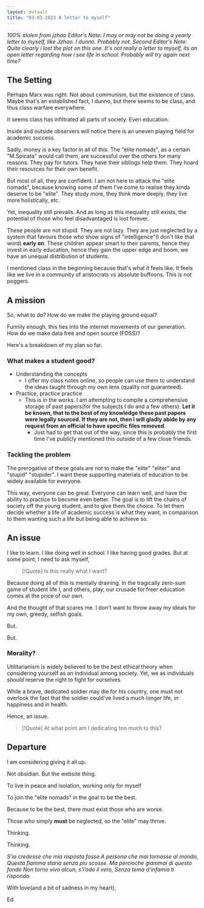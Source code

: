 ```yaml
---
layout: default
title: "03-03-2023 A letter to myself"
---
```


*100% stolen from jzhao*
*Editor's Note: I may or may not be doing a yearly letter to myself, like Jzhao. I dunno. Probably not.*
*Second Editor's Note: Quite clearly i lost the plot on this one. It's not really a letter to myself, its an open letter regarding how i see life in school. Probably will try again next time?*

## The Setting

Perhaps Marx was right. Not about communism, but the existence of class. Maybe that's an established fact, I dunno, but there seems to be class, and thus class warfare everywhere.

It seems class has infiltrated all parts of society. Even education.

Inside and outside observers will notice there is an uneven playing field for academic success. 

Sadly, money is a key factor in all of this. The "elite nomads", as a certain "M.Spicata" would call them, are successful over the others for many reasons. They pay for tutors. They have their siblings help them. They hoard their resources for their own benefit.

But most of all, they are confident. I am not here to attack the "elite nomads", because knowing some of them I've come to realise they kinda deserve to be "elite". They study more, they think more deeply, they live more holistically, etc. 

Yet, inequality still prevails. And as long as this inequality still exists, the potential of those who feel disadvantaged is lost forever.

These people are not stupid. They are not lazy. They are just neglected by a system that favours those who show signs of "intelligence"(I don't like that word) **early on**. These children appear smart to their parents, hence they invest in early education, hence they gain the upper edge and boom, we have an unequal distribution of students. 

I mentioned class in the beginning because that's what it feels like. It feels like we live in a community of aristocrats vs absolute buffoons. This is not poggers.

## A mission
So, what to do? How do we make the playing ground equal?

Funnily enough, this ties into the internet movements of our generation. How do we make data free and open source (FOSS)? 

Here's a breakdown of my plan so far.

### What makes a student good?
- Understanding the concepts
	- I offer my class notes online, so people can use them to understand the ideas taught through my own lens (quality not guaranteed).
- Practice, practice practice
	- This is in the works. I am attempting to compile a comprehensive storage of past papers(for the subjects I do and a few others). **Let it be known, that to the best of my knowledge these past papers were legally sourced. If they are not, then I will gladly abide by any request from an official to have specific files removed.** 
		- Just had to get that out of the way, since this is probably the first time I've publicly mentioned this outside of a few close friends.

### Tackling the problem
The prerogative of these goals are not to make the "elite" "eliter" and "stupid" "stupider". I want these supporting materials of education to be widely available for everyone. 

This way, everyone can be great. Everyone can learn well, and have the ability to practice to become even better. The goal is to lift the chains of society off the young student, and to give them the choice. To let them decide whether a life of academic success is what they want, in comparison to them wanting such a life but being able to achieve so.

## An issue
I like to learn. I like doing well in school. I like having good grades. But at some point, I need to ask myself,

> [!Quote] 
> Is this really what I want?

Because doing all of this is mentally draining. In the tragically zero-sum game of student life I, and others, play, our crusade for freer education comes at the price of our own. 

And the thought of that scares me. I don't want to throw away my ideals for my own, greedy, selfish goals.

But.

But.

### Morality?
Utilitarianism is widely believed to be the best ethical theory when considering yourself as an individual among society. Yet, we as individuals *should* reserve the right to fight for ourselves. 

While a brave, dedicated soldier may die for his country, one must not overlook the fact that the soldier could've lived a much longer life, in happiness and in health.

Hence, an issue. 

> [!Quote] 
> At what point am I dedicating too much to this?


## Departure
I am considering giving it all up.

Not obsidian. But the website thing.

To live in peace and isolation, working only for myself

To join the "elite nomads" in the goal to be the best.

Because to be the best, there must exist those who are worse.

Those who simply **must** be neglected, so the "elite" may thrive.

Thinking.

Thinking.

*S’io credesse che mia risposta fosse*
*A persona che mai tornasse al mondo,*
*Questa fiamma staria senza piu scosse.*
*Ma percioche giammai di questo fondo*
*Non torno vivo alcun, s’i’odo il vero,*
*Senza tema d’infamia ti rispondo.*

With love(and a bit of sadness in my heart),

Ed